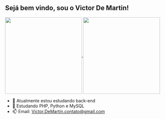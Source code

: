 ## Sejá bem vindo, sou o Victor De Martin! 

<a href="https://github.com/VictorDMartin/github-readme-stats">
  <img height=250 align="center" src="https://github-readme-stats.vercel.app/api?username=VictorDMartin&show_icons=true&theme=dark" />
</a>
<a href="https://github.com/VictorDMartin/convoychat">
  <img height=250 align="center" src="https://github-readme-stats.vercel.app/api/top-langs?username=VictorDMartin&layout=donut&langs_count=8&card_width=150&show_icons=true&theme=dark" />
</a>



- 🔭 Atualmente estou estudando back-end
- 🌱 Estudando PHP, Python e MySQL
- 📫 Email: Victor.DeMartin.contato@gmail.com


